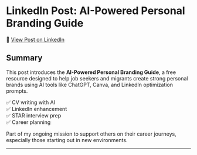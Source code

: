 
# LinkedIn Post: AI-Powered Personal Branding Guide

🔗 [View Post on LinkedIn](https://www.linkedin.com/posts/anandhakrishnan-jayan-72763916b_ai-powered-personal-branding-guide-activity-7334354491938390016-J9vs?utm_source=share&utm_medium=member_ios&rcm=ACoAACh-q88Badkqkfp5odc8XbIRE6pz1_S__v0)

## Summary
This post introduces the **AI-Powered Personal Branding Guide**, a free resource designed to help job seekers and migrants create strong personal brands using AI tools like ChatGPT, Canva, and LinkedIn optimization prompts.

✅ CV writing with AI  
✅ LinkedIn enhancement  
✅ STAR interview prep  
✅ Career planning

Part of my ongoing mission to support others on their career journeys, especially those starting out in new environments.

---

